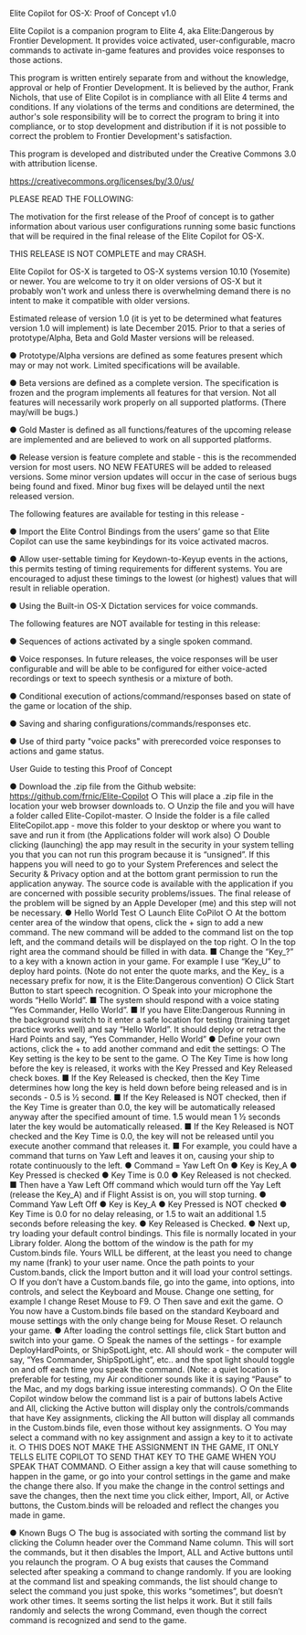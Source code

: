 Elite Copilot for OS-X: Proof of Concept v1.0

Elite Copilot is a companion program to Elite 4, aka Elite:Dangerous by Frontier Development. It provides voice activated, user-configurable, macro commands to activate in-game features and provides voice responses to those actions.

This program is written entirely separate from and without the knowledge, approval or help of Frontier Development. It is believed by the author, Frank Nichols, that use of Elite Copilot is in compliance with all Elite 4 terms and conditions. If any violations of the terms and conditions are determined, the author's sole responsibility will be to correct the program to bring it into compliance, or to stop development and distribution if it is not possible to correct the problem to Frontier Development's satisfaction.

This program is developed and distributed under the Creative Commons 3.0 with attribution license.

https://creativecommons.org/licenses/by/3.0/us/

PLEASE READ THE FOLLOWING:

The motivation for the first release of the Proof of concept is to gather information about various user configurations running some basic functions that will be required in the final release of the Elite Copilot for OS-X.

THIS RELEASE IS NOT COMPLETE and may CRASH.

Elite Copilot for OS-X is targeted to OS-X systems version 10.10 (Yosemite) or newer. You are welcome to try it on older versions of OS-X but it probably won't work and unless there is overwhelming demand there is no intent to make it compatible with older versions.

Estimated release of version 1.0 (it is yet to be determined what features version 1.0 will implement) is late December 2015. Prior to that a series of prototype/Alpha, Beta and Gold Master versions will be released.

●	Prototype/Alpha versions are defined as some features present which may or may not work. Limited specifications will be available.

●	Beta versions are defined as a complete version.  The specification is frozen and the program implements all features for that version. Not all features will necessarily work properly on all supported platforms. (There may/will be bugs.)

●	Gold Master is defined as all functions/features of the upcoming release are implemented and are believed to work on all supported platforms.

●	Release version is feature complete and stable - this is the recommended version for most users. NO NEW FEATURES will be added to released versions. Some minor version updates will occur in the case of serious bugs being found and fixed. Minor bug fixes will be delayed until the next released version.

The following features are available for testing in this release - 

●	Import the Elite Control Bindings from the users’ game so that Elite Copilot can use the same keybindings for its voice activated macros.

●	Allow user-settable timing for Keydown-to-Keyup events in the actions, this permits testing of timing requirements for different systems. You are encouraged to adjust these timings to the lowest (or highest) values that will result in reliable operation.

●	Using the Built-in OS-X Dictation services for voice commands.

The following features are NOT available for testing in this release:

●	Sequences of actions activated by a single spoken command. 

●	Voice responses. In future releases, the voice responses will be user configurable and will be able to be configured for either voice-acted recordings or text to speech synthesis or a mixture of both.

●	Conditional execution of actions/command/responses based on state of the game or location of the ship. 

●	Saving and sharing configurations/commands/responses etc.

●	Use of third party "voice packs" with prerecorded voice responses to actions and game status.

User Guide to testing this Proof of Concept

●	Download the .zip file from the Github website: https://github.com/frnic/Elite-Copilot
○	This will place a .zip file in the location your web browser downloads to.
○	Unzip the file and you will have a folder called Elite-Copilot-master. 
○	Inside the folder is a file called EliteCopilot.app - move this folder to your desktop or where you want to save and run it from (the Applications folder will work also)
○	Double clicking (launching) the app may result in the security in your system telling you that you can not run this program because it is “unsigned”. If this happens you will need to go to your System Preferences and select the Security & Privacy option and at the bottom grant permission to run the application anyway. The source code is available with the application if you are concerned with possible security problems/issues. The final release of the problem will be signed by an Apple Developer (me) and this step will not be necessary. 
●	Hello World Test
○	Launch Elite CoPilot
○	At the bottom center area of the window that opens, click the + sign to add a new command. The new command will be added to the command list on the top left, and the command details will be displayed on the top right.
○	In the top right area the command should be filled in with data.
■	Change the “Key_?” to a key with a known action in your game. For example I use “Key_U” to deploy hard points. (Note do not enter the quote marks, and the Key_ is a necessary prefix for now, it is the Elite:Dangerous convention)
○	Click Start Button to start speech recognition.
○	Speak into your microphone the words “Hello World”. 
■	The system should respond with a voice stating “Yes Commander, Hello World”.
■	If you have Elite:Dangerous Running in the background switch to it enter a safe location for testing (training target practice works well) and say “Hello World”. It should deploy or retract the Hard Points and say, “Yes Commander, Hello World”
●	Define your own actions, click the + to add another command and edit the settings:
○	The Key setting is the key to be sent to the game.
○	The Key Time is how long before the key is released, it works with the Key Pressed and Key Released check boxes. 
■	If the Key Released is checked, then the Key Time determines how long the key is held down before being released and is in seconds - 0.5 is ½ second.
■	If the Key Released is NOT checked, then if the Key Time is greater than 0.0, the key will be automatically released anyway after the specified amount of time. 1.5 would mean 1 ½ seconds later the key would be automatically released.
■	If the Key Released is NOT checked and the Key Time is 0.0, the key will not be released until you execute another command that releases it.
■	For example, you could have a command that turns on Yaw Left and leaves it on, causing your ship to rotate continuously to the left.
●	Command = Yaw Left On 
●	Key is Key_A
●	Key Pressed is checked 
●	Key Time is 0.0 
●	Key Released is not checked.
■	Then have a Yaw Left Off command which would turn off the Yay Left (release the Key_A) and if Flight Assist is on, you will stop turning.
●	Command Yaw Left Off
●	Key is Key_A
●	Key Pressed is NOT checked
●	Key Time is 0.0 for no delay releasing, or 1.5 to wait an additional 1.5 seconds before releasing the key.
●	Key Released is Checked. 
●	Next up, try loading your default control bindings. This file is normally located in your Library folder. Along the bottom of the window is the path for my Custom.binds file. Yours WILL be different, at the least you need to change my name (frank) to your user name. Once the path points to your Custom.bands, click the Import button and it will load your control settings. 
○	If you don’t have a Custom.bands file, go into the game, into options, into controls, and select the Keyboard and Mouse. Change one setting, for example I change Reset Mouse to F9. 
○	Then save and exit the game. 
○	You now have a Custom.binds file based on the standard Keyboard and mouse settings with the only change being for Mouse Reset.
○	relaunch your game.
●	After loading the control settings file, click Start button and switch into your game. 
○	Speak the names of the settings - for example DeployHardPoints, or ShipSpotLight, etc. All should work - the computer will say, “Yes Commander, ShipSpotLight”, etc.. and the spot light should toggle on and off each time you speak the command. (Note: a quiet location is preferable for testing, my Air conditioner sounds like it is saying “Pause” to the Mac, and my dogs barking issue interesting commands).
○	On the Elite Copilot window below the command list is a pair of buttons labels Active and All, clicking the Active button will display only the controls/commands that have Key assignments, clicking the All button will display all commands in the Custom.binds file, even those without key assignments. 
○	You may select a command with no key assignment and assign a key to it to activate it. 
○	THIS DOES NOT MAKE THE ASSIGNMENT IN THE GAME, IT ONLY TELLS ELITE COPILOT TO SEND THAT KEY TO THE GAME WHEN YOU SPEAK THAT COMMAND. 
○	Either assign a key that will cause something to happen in the game, or go into your control settings in the game and make the change there also. If you make the change in the control settings and save the changes, then the next time you click either, Import, All, or Active buttons, the Custom.binds will be reloaded and reflect the changes you made in game.

●	Known Bugs
○	The bug is associated with sorting the command list by clicking the Column header over the Command Name column. This will sort the commands, but it then disables the Import, ALL and Active buttons until you relaunch the program.
○	A bug exists that causes the Command selected after speaking a command to change randomly. If you are looking at the command list and speaking commands, the list should change to select the command you just spoke, this works “sometimes”, but doesn’t work other times. It seems sorting the list helps it work. But it still fails randomly and selects the wrong Command, even though the correct command is recognized and send to the game.
